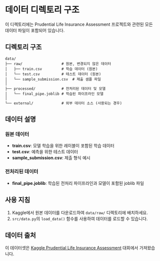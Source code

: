 # 데이터 디렉토리 구조

이 디렉토리에는 Prudential Life Insurance Assessment 프로젝트와 관련된 모든 데이터 파일이 포함되어 있습니다.

## 디렉토리 구조

```
data/
├── raw/                  # 원본, 변경되지 않은 데이터
│   ├── train.csv         # 학습 데이터 (원본)
│   └── test.csv          # 테스트 데이터 (원본)
│   └── sample_submission.csv  # 제출 샘플 파일
│
├── processed/            # 전처리된 데이터 및 모델
│   └── final_pipe.joblib # 학습된 파이프라인 모델
│
└── external/             # 외부 데이터 소스 (사용되는 경우)
```

## 데이터 설명

### 원본 데이터

- **train.csv**: 모델 학습을 위한 레이블이 포함된 학습 데이터
- **test.csv**: 예측을 위한 테스트 데이터
- **sample_submission.csv**: 제출 형식 예시

### 전처리된 데이터

- **final_pipe.joblib**: 학습된 전처리 파이프라인과 모델이 포함된 joblib 파일

## 사용 지침

1. Kaggle에서 원본 데이터를 다운로드하여 `data/raw/` 디렉토리에 배치하세요.
2. `src/data.py`의 `load_data()` 함수를 사용하여 데이터를 로드할 수 있습니다.

## 데이터 출처

이 데이터셋은 [Kaggle Prudential Life Insurance Assessment](https://www.kaggle.com/competitions/prudential-life-insurance-assessment/data) 대회에서 가져왔습니다.
